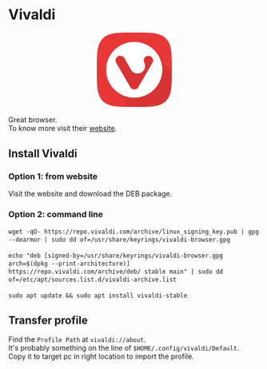 # Vivaldi

<p align="center">
  <img src="./logo.png" width="150"/>
</p>

Great browser. \
To know more visit their [website](https://vivaldi.com).

## Install Vivaldi

### Option 1: from website
Visit the website and download the DEB package.

### Option 2: command line

    wget -qO- https://repo.vivaldi.com/archive/linux_signing_key.pub | gpg --dearmor | sudo dd of=/usr/share/keyrings/vivaldi-browser.gpg

    echo "deb [signed-by=/usr/share/keyrings/vivaldi-browser.gpg arch=$(dpkg --print-architecture)] https://repo.vivaldi.com/archive/deb/ stable main" | sudo dd of=/etc/apt/sources.list.d/vivaldi-archive.list

    sudo apt update && sudo apt install vivaldi-stable

## Transfer profile

Find the `Profile Path` at `vivaldi://about`. \
It's probably something on the line of `$HOME/.config/vivaldi/Default`. \
Copy it to target pc in right location to import the profile.

